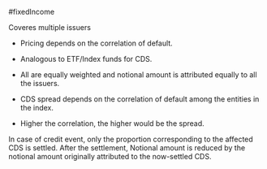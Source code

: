 #fixedIncome 

Coveres multiple issuers 
- Pricing depends on the correlation of default. 
- Analogous to ETF/Index funds for CDS. 
- All are equally weighted and notional amount is attributed equally to all the issuers. 

- CDS spread depends on the correlation of default among the entities in the index. 
- Higher the correlation, the higher would be the spread. 

In case of credit event, only the proportion corresponding to the affected CDS is settled. 
After the settlement, Notional amount is reduced by the notional amount originally attributed to the now-settled CDS. 
